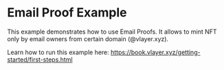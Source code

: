 # Email Proof Example
This example demonstrates how to use Email Proofs. It allows to mint NFT only by email owners from certain domain (@vlayer.xyz). 

Learn how to run this example here:
https://book.vlayer.xyz/getting-started/first-steps.html
